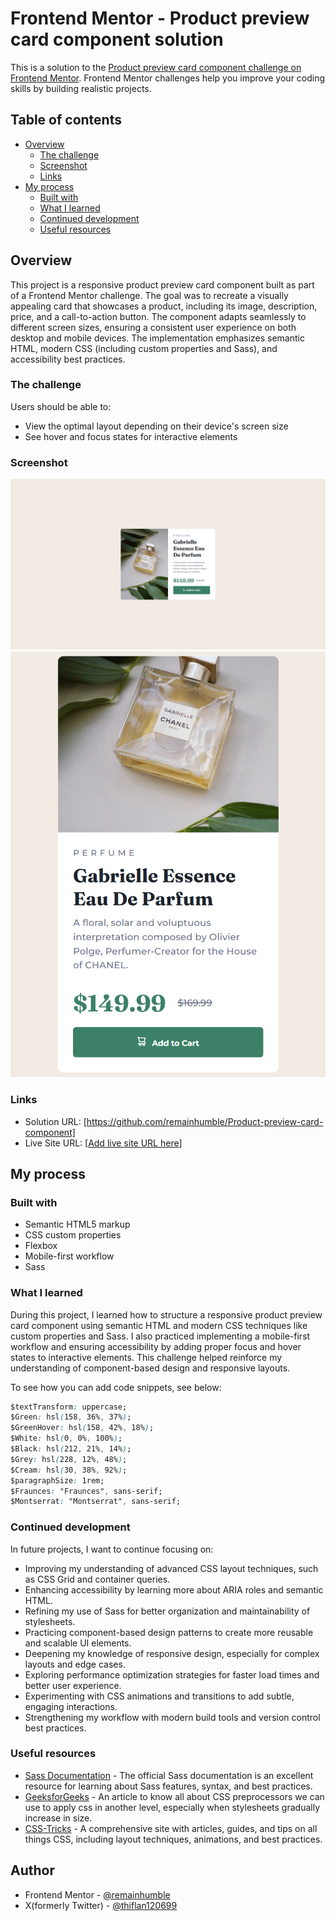 # Frontend Mentor - Product preview card component solution

This is a solution to the [Product preview card component challenge on Frontend Mentor](https://www.frontendmentor.io/challenges/product-preview-card-component-GO7UmttRfa). Frontend Mentor challenges help you improve your coding skills by building realistic projects.

## Table of contents

- [Overview](#overview)
  - [The challenge](#the-challenge)
  - [Screenshot](#screenshot)
  - [Links](#links)
- [My process](#my-process)
  - [Built with](#built-with)
  - [What I learned](#what-i-learned)
  - [Continued development](#continued-development)
  - [Useful resources](#useful-resources)



## Overview

This project is a responsive product preview card component built as part of a Frontend Mentor challenge. The goal was to recreate a visually appealing card that showcases a product, including its image, description, price, and a call-to-action button. The component adapts seamlessly to different screen sizes, ensuring a consistent user experience on both desktop and mobile devices. The implementation emphasizes semantic HTML, modern CSS (including custom properties and Sass), and accessibility best practices.

### The challenge

Users should be able to:

- View the optimal layout depending on their device's screen size
- See hover and focus states for interactive elements

### Screenshot

![](./desktop-view.png)
![](./mobile-view.png)

### Links

- Solution URL: [https://github.com/remainhumble/Product-preview-card-component]
- Live Site URL: [[Add live site URL here](https://remainhumble.github.io/Product-preview-card-component/)]

## My process

### Built with

- Semantic HTML5 markup
- CSS custom properties
- Flexbox
- Mobile-first workflow
- Sass

### What I learned

During this project, I learned how to structure a responsive product preview card component using semantic HTML and modern CSS techniques like custom properties and Sass. I also practiced implementing a mobile-first workflow and ensuring accessibility by adding proper focus and hover states to interactive elements. This challenge helped reinforce my understanding of component-based design and responsive layouts.

To see how you can add code snippets, see below:

```css
$textTransform: uppercase;
$Green: hsl(158, 36%, 37%);
$GreenHover: hsl(158, 42%, 18%);
$White: hsl(0, 0%, 100%);
$Black: hsl(212, 21%, 14%);
$Grey: hsl(228, 12%, 48%);
$Cream: hsl(30, 38%, 92%);
$paragraphSize: 1rem;
$Fraunces: "Fraunces", sans-serif;
$Montserrat: "Montserrat", sans-serif;
```

### Continued development

In future projects, I want to continue focusing on:

- Improving my understanding of advanced CSS layout techniques, such as CSS Grid and container queries.
- Enhancing accessibility by learning more about ARIA roles and semantic HTML.
- Refining my use of Sass for better organization and maintainability of stylesheets.
- Practicing component-based design patterns to create more reusable and scalable UI elements.
- Deepening my knowledge of responsive design, especially for complex layouts and edge cases.
- Exploring performance optimization strategies for faster load times and better user experience.
- Experimenting with CSS animations and transitions to add subtle, engaging interactions.
- Strengthening my workflow with modern build tools and version control best practices.

### Useful resources

- [Sass Documentation](https://sass-lang.com/documentation/) - The official Sass documentation is an excellent resource for learning about Sass features, syntax, and best practices.
- [GeeksforGeeks](https://www.geeksforgeeks.org/what-is-a-css-preprocessors/) - An article to know all about CSS preprocessors we can use to apply css in another level, especially when stylesheets gradually increase in size.
- [CSS-Tricks](https://css-tricks.com/) - A comprehensive site with articles, guides, and tips on all things CSS, including layout techniques, animations, and best practices.

## Author

- Frontend Mentor - [@remainhumble](https://www.frontendmentor.io/profile/remainhumble)
- X(formerly Twitter) - [@thiflan120699](https://x.com/thiflan120699)
